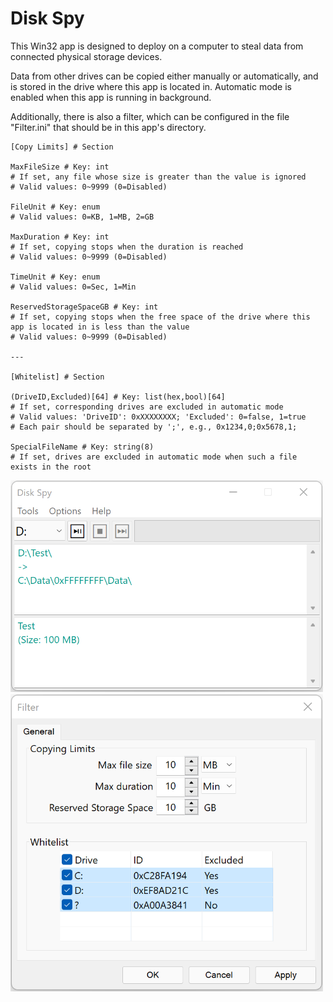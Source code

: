 # Disk Spy

This Win32 app is designed to deploy on a computer to steal data from connected physical storage devices.

Data from other drives can be copied either manually or automatically, and is stored in the drive where this app is located in. Automatic mode is enabled when this app is running in background.

Additionally, there is also a filter, which can be configured in the file "Filter.ini" that should be in this app's directory.

```
[Copy Limits] # Section

MaxFileSize # Key: int
# If set, any file whose size is greater than the value is ignored
# Valid values: 0~9999 (0=Disabled)

FileUnit # Key: enum
# Valid values: 0=KB, 1=MB, 2=GB

MaxDuration # Key: int
# If set, copying stops when the duration is reached
# Valid values: 0~9999 (0=Disabled)

TimeUnit # Key: enum
# Valid values: 0=Sec, 1=Min

ReservedStorageSpaceGB # Key: int
# If set, copying stops when the free space of the drive where this app is located in is less than the value
# Valid values: 0~9999 (0=Disabled)

---

[Whitelist] # Section

(DriveID,Excluded)[64] # Key: list(hex,bool)[64]
# If set, corresponding drives are excluded in automatic mode
# Valid values: 'DriveID': 0xXXXXXXXX; 'Excluded': 0=false, 1=true
# Each pair should be separated by ';', e.g., 0x1234,0;0x5678,1;

SpecialFileName # Key: string(8)
# If set, drives are excluded in automatic mode when such a file exists in the root
```

<img src="Screenshots/Disk-Spy.png" width="500">

<img src="Screenshots/Disk-Spy-Filter.png" width="500">
